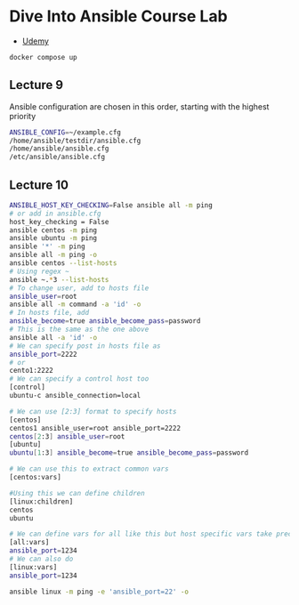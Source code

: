 # Dive Into Ansible Course Lab

* [Udemy](https://www.udemy.com/course/diveintoansible/?referralCode=28BBB7A1DCCD01BBA51F)

```bash
docker compose up
```

## Lecture 9

Ansible configuration are chosen in this order, starting with the highest priority

```bash
ANSIBLE_CONFIG=~/example.cfg
/home/ansible/testdir/ansible.cfg
/home/ansible/ansible.cfg
/etc/ansible/ansible.cfg
```

## Lecture 10

```bash
ANSIBLE_HOST_KEY_CHECKING=False ansible all -m ping
# or add in ansible.cfg
host_key_checking = False
ansible centos -m ping
ansible ubuntu -m ping
ansible '*' -m ping
ansible all -m ping -o
ansible centos --list-hosts
# Using regex ~
ansible ~.*3 --list-hosts
# To change user, add to hosts file
ansible_user=root
ansible all -m command -a 'id' -o
# In hosts file, add
ansible_become=true ansible_become_pass=password
# This is the same as the one above
ansible all -a 'id' -o
# We can specify post in hosts file as
ansible_port=2222
# or
cento1:2222
# We can specify a control host too
[control]
ubuntu-c ansible_connection=local

# We can use [2:3] format to specify hosts
[centos]
centos1 ansible_user=root ansible_port=2222
centos[2:3] ansible_user=root
[ubuntu]
ubuntu[1:3] ansible_become=true ansible_become_pass=password

# We can use this to extract common vars
[centos:vars]

#Using this we can define children
[linux:children]
centos
ubuntu

# We can define vars for all like this but host specific vars take precedence
[all:vars]
ansible_port=1234
# We can also do 
[linux:vars]
ansible_port=1234

ansible linux -m ping -e 'ansible_port=22' -o
```
